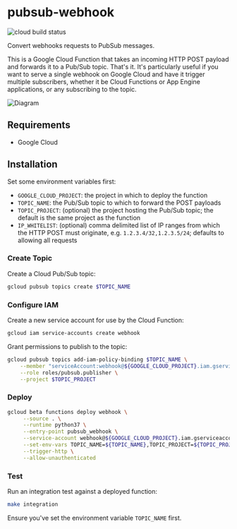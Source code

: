 # pubsub-webhook

![cloud build status](https://storage.googleapis.com/louis-garman-ci-badges/builds/pubsub-webhook/branches/master.svg)

Convert webhooks requests to PubSub messages.

This is a Google Cloud Function that takes an incoming HTTP POST payload and forwards it to a Pub/Sub topic. That's it. It's particularly useful if you want to serve a single webhook on Google Cloud and have it trigger multiple subscribers, whether it be Cloud Functions or App Engine applications, or any subscribing to the topic.

![Diagram](pubsub-webhook.svg)

## Requirements

* Google Cloud

## Installation

Set some environment variables first:

* `GOOGLE_CLOUD_PROJECT`: the project in which to deploy the function
* `TOPIC_NAME`: the Pub/Sub topic to which to forward the POST payloads
* `TOPIC_PROJECT`: (optional) the project hosting the Pub/Sub topic; the default is the same project as the function
* `IP_WHITELIST`: (optional) comma delimited list of IP ranges from which the HTTP POST must originate, e.g. `1.2.3.4/32,1.2.3.5/24`; defaults to allowing all requests

### Create Topic

Create a Cloud Pub/Sub topic:

```bash
gcloud pubsub topics create $TOPIC_NAME
```

### Configure IAM

Create a new service account for use by the Cloud Function:

```bash
gcloud iam service-accounts create webhook
```

Grant permissions to publish to the topic:

```bash
gcloud pubsub topics add-iam-policy-binding $TOPIC_NAME \
    --member "serviceAccount:webhook@${GOOGLE_CLOUD_PROJECT}.iam.gserviceaccount.com" \
    --role roles/pubsub.publisher \
    --project $TOPIC_PROJECT
```

### Deploy

```bash
gcloud beta functions deploy webhook \
     --source . \
     --runtime python37 \
     --entry-point pubsub_webhook \
     --service-account webhook@${GOOGLE_CLOUD_PROJECT}.iam.gserviceaccount.com \
     --set-env-vars TOPIC_NAME=${TOPIC_NAME},TOPIC_PROJECT=${TOPIC_PROJECT},IP_WHITELIST=${IP_WHITELIST} \
     --trigger-http \
     --allow-unauthenticated
```

### Test

Run an integration test against a deployed function:

```bash
make integration
```

Ensure you've set the environment variable `TOPIC_NAME` first.

